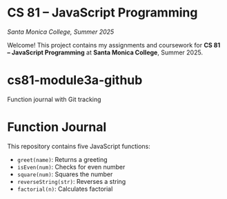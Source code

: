 # CS 81 – JavaScript Programming

_Santa Monica College, Summer 2025_

Welcome! This project contains my assignments and coursework for **CS 81 – JavaScript Programming** at **Santa Monica College**, Summer 2025.

# cs81-module3a-github
Function journal with Git tracking


# Function Journal

This repository contains five JavaScript functions:

- `greet(name)`: Returns a greeting
- `isEven(num)`: Checks for even number
- `square(num)`: Squares the number
- `reverseString(str)`: Reverses a string
- `factorial(n)`: Calculates factorial

